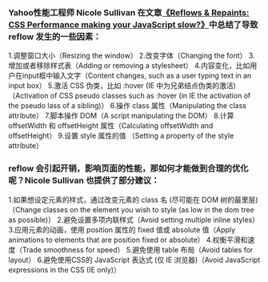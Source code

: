 ### Yahoo性能工程师 Nicole Sullivan 在文章[《Reflows & Repaints: CSS Performance making your JavaScript slow?》](http://www.stubbornella.org/content/2009/03/27/reflows-repaints-css-performance-making-your-javascript-slow/)中总结了导致 reflow 发生的一些因素：

1.调整窗口大小（Resizing the window）
2.改变字体（Changing the font）
3.增加或者移除样式表（Adding or removing a stylesheet）
4.内容变化，比如用户在input框中输入文字（Content changes, such as a user typing text in an input box）
5.激活 CSS 伪类，比如 :hover (IE 中为兄弟结点伪类的激活)（Activation of CSS pseudo classes such as :hover (in IE the activation of the pseudo lass of a sibling)）
6.操作 class 属性（Manipulating the class attribute）
7.脚本操作 DOM（A script manipulating the DOM）
8.计算 offsetWidth 和 offsetHeight 属性（Calculating offsetWidth and offsetHeight）
9.设置 style 属性的值 （Setting a property of the style attribute）
### reflow 会引起开销，影响页面的性能，那如何才能做到合理的优化呢？Nicole Sullivan 也提供了部分建议：
1.如果想设定元素的样式，通过改变元素的 class 名 (尽可能在 DOM 树的最里层)（Change classes on the element you wish to style (as low in the dom tree as possible)）
2.避免设置多项内联样式（Avoid setting multiple inline styles）
3.应用元素的动画，使用 position 属性的 fixed 值或 absolute 值（Apply animations to elements that are position fixed or absolute）
4.权衡平滑和速度（Trade smoothness for speed）
5.避免使用 table 布局（Avoid tables for layout）
6.避免使用CSS的 JavaScript 表达式 (仅 IE 浏览器)（Avoid JavaScript expressions in the CSS (IE only)）
